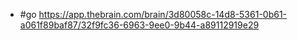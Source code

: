 - #go https://app.thebrain.com/brain/3d80058c-14d8-5361-0b61-a061f89baf87/32f9fc36-6963-9ee0-9b44-a89112919e29

